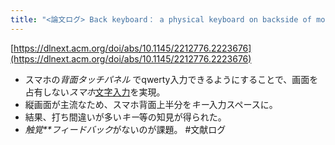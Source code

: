 ```yaml
---
title: "<論文ログ> Back keyboard： a physical keyboard on backside of mobile phone using qwerty"
---
```


[https://dlnext.acm.org/doi/abs/10.1145/2212776.2223676](https://dlnext.acm.org/doi/abs/10.1145/2212776.2223676)

* スマホの*背面タッチパネル* でqwerty入力できるようにすることで、画面を占有しない*スマホ*[文字入力](%E6%96%87%E5%AD%97%E5%85%A5%E5%8A%9B.md)を実現。
* 縦画面が主流なため、スマホ背面上半分を*キー*入力スペースに。
* 結果、打ち間違いが多い*キー*等の知見が得られた。
* *触覚**フィードバック*がないのが課題。
  \#文献ログ
